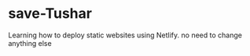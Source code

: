 # save-Tushar
Learning how to deploy static websites using Netlify.
no need to change anything else 
